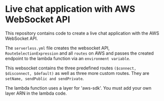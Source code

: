 # Live chat application with AWS WebSocket API
This repository contains code to create a live chat application with the AWS WebSocket API. 

The `serverless.yml` file creates the websocket API, `RouteSelectionExpression` and all `routes` on AWS and passes the created endpoint to the lambda function via an `environment variable`.

This websocket contains the three predefined routes `($connect, $disconnect, $default)` as well as three more custom routes. They are `setName, sendPublic and sendPrivate`.

The lambda function uses a layer for 'aws-sdk'. You must add your own layer ARN in the lambda code.
